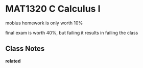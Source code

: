 # MAT1320 C Calculus I

mobius homework is only worth 10%

final exam is worth 40%, but failing it results in failing the class

## Class Notes

**related**
